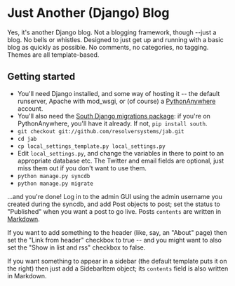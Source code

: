 Just Another (Django) Blog
==========================

Yes, it's another Django blog.  Not a blogging framework, though --just a blog.
No bells or whistles.  Designed to just get up and running with a basic blog as
quickly as possible.  No comments, no categories, no tagging.  Themes are all
template-based.

Getting started
---------------

* You'll need Django installed, and some way of hosting it -- the default
  runserver, Apache with mod_wsgi, or (of course) a
  [PythonAnywhere](http://www.pythonanywhere.com) account.
* You'll also need the
  [South Django migrations package](http://south.aeracode.org/): if you're on
  PythonAnywhere, you'll have it already. If not, `pip install south`.
* `git checkout git://github.com/resolversystems/jab.git`
* `cd jab`
* `cp local_settings_template.py local_settings.py`
* Edit `local_settings.py`, and change the variables in there to point to an
  appropriate database etc.  The Twitter and email fields are optional, just
  miss them out if you don't want to use them.
* `python manage.py syncdb`
* `python manage.py migrate`

...and you're done!  Log in to the admin GUI using the admin username you
created during the syncdb, and add Post objects to post; set the status to
"Published" when you want a post to go live.  Posts `contents` are written
in [Markdown](http://daringfireball.net/projects/markdown/syntax).

If you want to add something to the header (like, say, an "About" page) then set
the "Link from header" checkbox to true -- and you might want to also set the
"Show in list and rss" checkbox to false.

If you want something to appear in a sidebar (the default template puts it on
the right) then just add a SidebarItem object; its `contents` field is also
written in Markdown.
